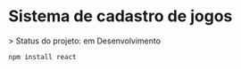 <h1>Sistema de cadastro de jogos</h1>
> Status do projeto:  em Desenvolvimento

```
npm install react
```
